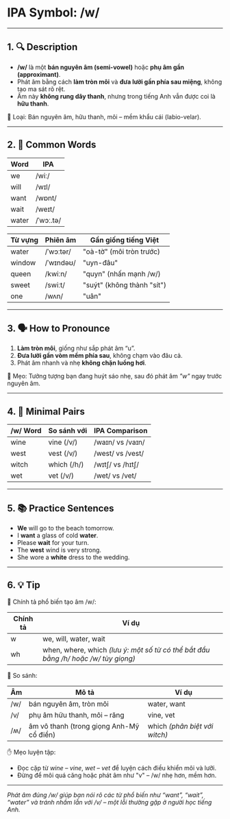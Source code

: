 # IPA Symbol: /w/

---

## 1. 🔍 Description

- **/w/** là một **bán nguyên âm (semi-vowel)** hoặc **phụ âm gần (approximant)**.
- Phát âm bằng cách **làm tròn môi** và **đưa lưỡi gần phía sau miệng**, không tạo ma sát rõ rệt.
- Âm này **không rung dây thanh**, nhưng trong tiếng Anh vẫn được coi là **hữu thanh**.

📍 Loại: Bán nguyên âm, hữu thanh, môi – mềm khẩu cái (labio-velar).

---

## 2. 📝 Common Words

| Word      | IPA         |
|-----------|-------------|
| we        | /wiː/       |
| will      | /wɪl/       |
| want      | /wɒnt/      |
| wait      | /weɪt/      |
| water     | /ˈwɔː.tə/   |

| Từ vựng | Phiên âm | Gần giống tiếng Việt |
|---------|----------|----------------------|
| water   | /ˈwɔːtər/ | "oà-tờ" (môi tròn trước) |
| window  | /ˈwɪndəʊ/ | "uyn-đâu" |
| queen   | /kwiːn/   | "quyn" (nhấn mạnh /w/) |
| sweet   | /swiːt/   | "suýt" (không thành "sít") |
| one     | /wʌn/     | "uân" |


---

## 3. 🗣️ How to Pronounce

1. **Làm tròn môi**, giống như sắp phát âm “u”.
2. **Đưa lưỡi gần vòm mềm phía sau**, không chạm vào đâu cả.
3. Phát âm nhanh và nhẹ **không chặn luồng hơi**.

🧠 Mẹo: Tưởng tượng bạn đang huýt sáo nhẹ, sau đó phát âm *"w"* ngay trước nguyên âm.

---

## 4. 🎯 Minimal Pairs

| /w/ Word  | So sánh với | IPA Comparison     |
|-----------|--------------|--------------------|
| wine      | vine (/v/)   | /waɪn/ vs /vaɪn/   |
| west      | vest (/v/)   | /west/ vs /vest/   |
| witch     | which (/h/)  | /wɪtʃ/ vs /hɪtʃ/   |
| wet       | vet (/v/)    | /wet/ vs /vet/     |

---

## 5. 📚 Practice Sentences

- **We** will go to the beach tomorrow.
- I **want** a glass of cold **water**.
- Please **wait** for your turn.
- The **west** wind is very strong.
- She wore a **white** dress to the wedding.

---

## 6. 💡 Tip

📌 Chính tả phổ biến tạo âm /w/:

| Chính tả | Ví dụ                       |
|----------|-----------------------------|
| w        | we, will, water, wait       |
| wh       | when, where, which *(lưu ý: một số từ có thể bắt đầu bằng /h/ hoặc /w/ tùy giọng)*

🔄 So sánh:

| Âm   | Mô tả                             | Ví dụ         |
|------|----------------------------------|---------------|
| /w/  | bán nguyên âm, tròn môi          | water, want   |
| /v/  | phụ âm hữu thanh, môi – răng     | vine, vet     |
| /ʍ/  | âm vô thanh (trong giọng Anh-Mỹ cổ điển) | which *(phân biệt với witch)* |

✋ Mẹo luyện tập:

- Đọc cặp từ *wine – vine*, *wet – vet* để luyện cách điều khiển môi và lưỡi.
- Đừng để môi quá căng hoặc phát âm như "v" – /w/ nhẹ hơn, mềm hơn.

---

*Phát âm đúng /w/ giúp bạn nói rõ các từ phổ biến như “want”, “wait”, “water” và tránh nhầm lẫn với /v/ – một lỗi thường gặp ở người học tiếng Anh.*
